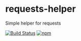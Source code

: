 # requests-helper
Simple helper for requests

[![Build Status](https://github.com/timkpaine/requests-helper/workflows/Build%20Status/badge.svg?branch=main)](https://github.com/timkpaine/requests-helper/actions?query=workflow%3A%22Build+Status%22)
[![npm](https://img.shields.io/npm/v/requests-helper.svg)](https://www.npmjs.com/package/requests-helper)

